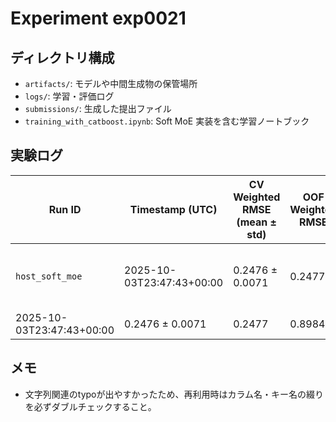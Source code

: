 # Experiment exp0021

## ディレクトリ構成
- `artifacts/`: モデルや中間生成物の保管場所
- `logs/`: 学習・評価ログ
- `submissions/`: 生成した提出ファイル
- `training_with_catboost.ipynb`: Soft MoE 実装を含む学習ノートブック

## 実験ログ
| Run ID | Timestamp (UTC) | CV Weighted RMSE (mean ± std) | OOF Weighted RMSE | Gating AUC | Gating AP | Fold RMSEs | 備考 |
| --- | --- | --- | --- | --- | --- | --- | --- |
| `host_soft_moe` | 2025-10-03T23:47:43+00:00 | 0.2476 ± 0.0071 | 0.2477 | 0.8984 | 0.8118 | [0.2372, 0.2588, 0.2447, 0.2463, 0.2509] | `logs/host_soft_moe_metrics.json` |
 2025-10-03T23:47:43+00:00 | 0.2476 ± 0.0071 | 0.2477 | 0.8984 | 0.8118 | `logs/host_soft_moe_metrics.json` |

## メモ
- 文字列関連のtypoが出やすかったため、再利用時はカラム名・キー名の綴りを必ずダブルチェックすること。
